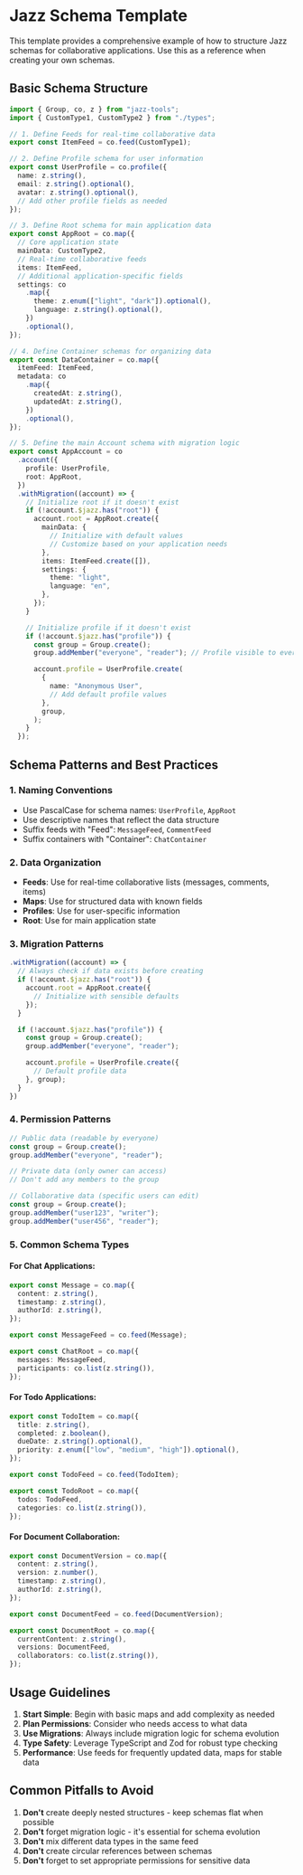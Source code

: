 # Jazz Schema Template

This template provides a comprehensive example of how to structure Jazz schemas for collaborative applications. Use this as a reference when creating your own schemas.

## Basic Schema Structure

```typescript
import { Group, co, z } from "jazz-tools";
import { CustomType1, CustomType2 } from "./types";

// 1. Define Feeds for real-time collaborative data
export const ItemFeed = co.feed(CustomType1);

// 2. Define Profile schema for user information
export const UserProfile = co.profile({
  name: z.string(),
  email: z.string().optional(),
  avatar: z.string().optional(),
  // Add other profile fields as needed
});

// 3. Define Root schema for main application data
export const AppRoot = co.map({
  // Core application state
  mainData: CustomType2,
  // Real-time collaborative feeds
  items: ItemFeed,
  // Additional application-specific fields
  settings: co
    .map({
      theme: z.enum(["light", "dark"]).optional(),
      language: z.string().optional(),
    })
    .optional(),
});

// 4. Define Container schemas for organizing data
export const DataContainer = co.map({
  itemFeed: ItemFeed,
  metadata: co
    .map({
      createdAt: z.string(),
      updatedAt: z.string(),
    })
    .optional(),
});

// 5. Define the main Account schema with migration logic
export const AppAccount = co
  .account({
    profile: UserProfile,
    root: AppRoot,
  })
  .withMigration((account) => {
    // Initialize root if it doesn't exist
    if (!account.$jazz.has("root")) {
      account.root = AppRoot.create({
        mainData: {
          // Initialize with default values
          // Customize based on your application needs
        },
        items: ItemFeed.create([]),
        settings: {
          theme: "light",
          language: "en",
        },
      });
    }

    // Initialize profile if it doesn't exist
    if (!account.$jazz.has("profile")) {
      const group = Group.create();
      group.addMember("everyone", "reader"); // Profile visible to everyone

      account.profile = UserProfile.create(
        {
          name: "Anonymous User",
          // Add default profile values
        },
        group,
      );
    }
  });
```

## Schema Patterns and Best Practices

### 1. Naming Conventions

- Use PascalCase for schema names: `UserProfile`, `AppRoot`
- Use descriptive names that reflect the data structure
- Suffix feeds with "Feed": `MessageFeed`, `CommentFeed`
- Suffix containers with "Container": `ChatContainer`

### 2. Data Organization

- **Feeds**: Use for real-time collaborative lists (messages, comments, items)
- **Maps**: Use for structured data with known fields
- **Profiles**: Use for user-specific information
- **Root**: Use for main application state

### 3. Migration Patterns

```typescript
.withMigration((account) => {
  // Always check if data exists before creating
  if (!account.$jazz.has("root")) {
    account.root = AppRoot.create({
      // Initialize with sensible defaults
    });
  }

  if (!account.$jazz.has("profile")) {
    const group = Group.create();
    group.addMember("everyone", "reader");

    account.profile = UserProfile.create({
      // Default profile data
    }, group);
  }
})
```

### 4. Permission Patterns

```typescript
// Public data (readable by everyone)
const group = Group.create();
group.addMember("everyone", "reader");

// Private data (only owner can access)
// Don't add any members to the group

// Collaborative data (specific users can edit)
const group = Group.create();
group.addMember("user123", "writer");
group.addMember("user456", "reader");
```

### 5. Common Schema Types

#### For Chat Applications:

```typescript
export const Message = co.map({
  content: z.string(),
  timestamp: z.string(),
  authorId: z.string(),
});

export const MessageFeed = co.feed(Message);

export const ChatRoot = co.map({
  messages: MessageFeed,
  participants: co.list(z.string()),
});
```

#### For Todo Applications:

```typescript
export const TodoItem = co.map({
  title: z.string(),
  completed: z.boolean(),
  dueDate: z.string().optional(),
  priority: z.enum(["low", "medium", "high"]).optional(),
});

export const TodoFeed = co.feed(TodoItem);

export const TodoRoot = co.map({
  todos: TodoFeed,
  categories: co.list(z.string()),
});
```

#### For Document Collaboration:

```typescript
export const DocumentVersion = co.map({
  content: z.string(),
  version: z.number(),
  timestamp: z.string(),
  authorId: z.string(),
});

export const DocumentFeed = co.feed(DocumentVersion);

export const DocumentRoot = co.map({
  currentContent: z.string(),
  versions: DocumentFeed,
  collaborators: co.list(z.string()),
});
```

## Usage Guidelines

1. **Start Simple**: Begin with basic maps and add complexity as needed
2. **Plan Permissions**: Consider who needs access to what data
3. **Use Migrations**: Always include migration logic for schema evolution
4. **Type Safety**: Leverage TypeScript and Zod for robust type checking
5. **Performance**: Use feeds for frequently updated data, maps for stable data

## Common Pitfalls to Avoid

1. **Don't** create deeply nested structures - keep schemas flat when possible
2. **Don't** forget migration logic - it's essential for schema evolution
3. **Don't** mix different data types in the same feed
4. **Don't** create circular references between schemas
5. **Don't** forget to set appropriate permissions for sensitive data

